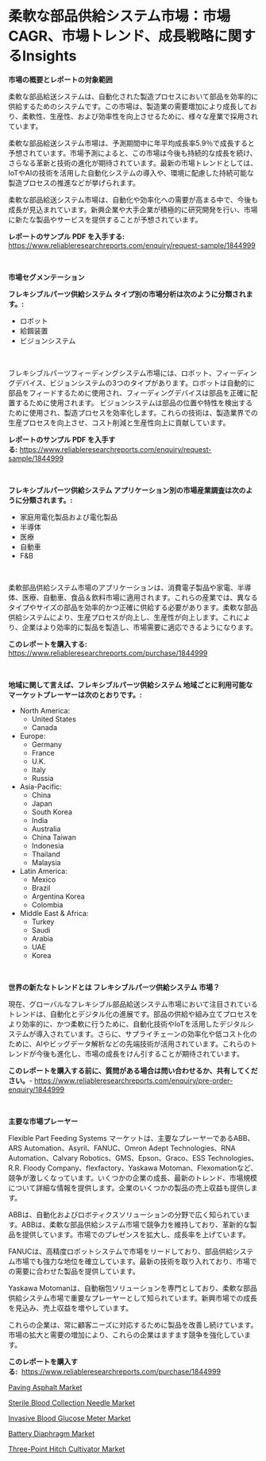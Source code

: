 <p><h1>柔軟な部品供給システム市場：市場CAGR、市場トレンド、成長戦略に関するInsights</h1></p><p><strong>市場の概要とレポートの対象範囲</strong></p>
<p><p>柔軟な部品給送システムは、自動化された製造プロセスにおいて部品を効率的に供給するためのシステムです。この市場は、製造業の需要増加により成長しており、柔軟性、生産性、および効率性を向上させるために、様々な産業で採用されています。</p><p>柔軟な部品給送システム市場は、予測期間中に年平均成長率5.9％で成長すると予想されています。市場予測によると、この市場は今後も持続的な成長を続け、さらなる革新と技術の進化が期待されています。最新の市場トレンドとしては、IoTやAIの技術を活用した自動化システムの導入や、環境に配慮した持続可能な製造プロセスの推進などが挙げられます。</p><p>柔軟な部品給送システム市場は、自動化や効率化への需要が高まる中で、今後も成長が見込まれています。新興企業や大手企業が積極的に研究開発を行い、市場に新たな製品やサービスを提供することが予想されています。</p></p>
<p><strong>レポートのサンプル PDF を入手する:</strong> <a href="https://www.reliableresearchreports.com/enquiry/request-sample/1844999">https://www.reliableresearchreports.com/enquiry/request-sample/1844999</a></p>
<p>&nbsp;</p>
<p><strong>市場セグメンテーション</strong></p>
<p><strong>フレキシブルパーツ供給システム タイプ別の市場分析は次のように分類されます。:</strong></p>
<p><ul><li>ロボット</li><li>給餌装置</li><li>ビジョンシステム</li></ul></p>
<p>&nbsp;</p>
<p><p>フレキシブルパーツフィーディングシステム市場には、ロボット、フィーディングデバイス、ビジョンシステムの3つのタイプがあります。ロボットは自動的に部品をフィードするために使用され、フィーディングデバイスは部品を正確に配置するために使用されます。 ビジョンシステムは部品の位置や特性を検出するために使用され、製造プロセスを効率化します。これらの技術は、製造業界での生産プロセスを向上させ、コスト削減と生産性向上に貢献しています。</p></p>
<p><strong>レポートのサンプル PDF を入手する:</strong>&nbsp;<a href="https://www.reliableresearchreports.com/enquiry/request-sample/1844999">https://www.reliableresearchreports.com/enquiry/request-sample/1844999</a></p>
<p>&nbsp;</p>
<p><strong> フレキシブルパーツ供給システム アプリケーション別の市場産業調査は次のように分類されます。:</strong></p>
<p><ul><li>家庭用電化製品および電化製品</li><li>半導体</li><li>医療</li><li>自動車</li><li>F&B</li></ul></p>
<p>&nbsp;</p>
<p><p>柔軟部品供給システム市場のアプリケーションは、消費電子製品や家電、半導体、医療、自動車、食品＆飲料市場に適用されます。これらの産業では、異なるタイプやサイズの部品を効率的かつ正確に供給する必要があります。柔軟な部品供給システムにより、生産プロセスが向上し、生産性が向上します。これにより、企業はより効率的に製品を製造し、市場需要に適応できるようになります。</p></p>
<p><strong>このレポートを購入する:</strong>&nbsp; <a href="https://www.reliableresearchreports.com/purchase/1844999">https://www.reliableresearchreports.com/purchase/1844999</a></p>
<p>&nbsp;</p>
<p><strong>地域に関して言えば、フレキシブルパーツ供給システム 地域ごとに利用可能なマーケットプレーヤーは次のとおりです。:</strong></p>
<p><ul>
    <li>
        North America:
        <ul>
            <li>United States</li>
            <li>Canada</li>
        </ul>
    </li>
    <li>
        Europe:
        <ul>
            <li>Germany</li>
            <li>France</li>
            <li>U.K.</li>
            <li>Italy</li>
            <li>Russia</li>
        </ul>
    </li>
    <li>
        Asia-Pacific:
        <ul>
            <li>China</li>
            <li>Japan</li>
            <li>South Korea</li>
            <li>India</li>
            <li>Australia</li>
            <li>China Taiwan</li>
            <li>Indonesia</li>
            <li>Thailand</li>
            <li>Malaysia</li>
        </ul>
    </li>
    <li>
        Latin America:
        <ul>
            <li>Mexico</li>
            <li>Brazil</li>
            <li>Argentina Korea</li>
            <li>Colombia</li>
        </ul>
    </li>
    <li>
        Middle East & Africa:
        <ul>
            <li>Turkey</li>
            <li>Saudi</li>
            <li>Arabia</li>
            <li>UAE</li>
            <li>Korea</li>
        </ul>
    </li>
    </ul></p>
<p>&nbsp;</p>
<p><strong>世界の新たなトレンドとは フレキシブルパーツ供給システム 市場？</strong></p>
<p><p>現在、グローバルなフレキシブル部品給送システム市場において注目されているトレンドは、自動化とデジタル化の進展です。部品の供給や組み立てプロセスをより効率的に、かつ柔軟に行うために、自動化技術やIoTを活用したデジタルシステムが導入されています。さらに、サプライチェーンの効率化や低コスト化のために、AIやビッグデータ解析などの先端技術が活用されています。これらのトレンドが今後も進化し、市場の成長をけん引することが期待されています。</p></p>
<p><strong>このレポートを購入する前に、質問がある場合は問い合わせるか、共有してください。</strong>- <a href="https://www.reliableresearchreports.com/enquiry/pre-order-enquiry/1844999">https://www.reliableresearchreports.com/enquiry/pre-order-enquiry/1844999</a></p>
<p>&nbsp;</p>
<p><strong>主要な市場プレーヤー</strong></p>
<p><p>Flexible Part Feeding Systems マーケットは、主要なプレーヤーであるABB、ARS Automation、Asyril、FANUC、Omron Adept Technologies、RNA Automation、Calvary Robotics、GMS、Epson、Graco、ESS Technologies、R.R. Floody Company、flexfactory、Yaskawa Motoman、Flexomationなど、競争が激しくなっています。いくつかの企業の成長、最新のトレンド、市場規模について詳細な情報を提供します。企業のいくつかの製品の売上収益も提供します。</p><p>ABBは、自動化およびロボティクスソリューションの分野で広く知られています。ABBは、柔軟な部品供給システム市場で競争力を維持しており、革新的な製品を提供しています。市場でのプレゼンスを拡大し、成長率を上げています。</p><p>FANUCは、高精度ロボットシステムで市場をリードしており、部品供給システム市場でも強力な地位を確立しています。最新の技術を取り入れており、市場での需要に合わせた製品を提供しています。</p><p>Yaskawa Motomanは、自動梱包ソリューションを専門としており、柔軟な部品供給システム市場で重要なプレーヤーとして知られています。新興市場での成長を見込み、売上収益を増やしています。</p><p>これらの企業は、常に顧客ニーズに対応するために製品を改善し続けています。市場の拡大と需要の増加により、これらの企業はますます競争を強化しています。</p></p>
<p><strong>このレポートを購入する:</strong>&nbsp;&nbsp;<a href="https://www.reliableresearchreports.com/purchase/1844999">https://www.reliableresearchreports.com/purchase/1844999</a></p>
<p><p><a href="https://view.publitas.com/reportprime-1/paving-asphalt-market-share-market-new-trends-analysis-report-by-type-by-application-by-end-use-by-region-and-segment-forecasts-2024-2031/">Paving Asphalt Market</a></p><p><a href="https://zircon-bluebell-299.notion.site/Sterile-Blood-Collection-Needle-Market-Size-Share-Trends-Analysis-Report-By-Material-By-Type-By-3ff58e57ad894ef8893841f4cfd57139">Sterile Blood Collection Needle Market</a></p><p><a href="https://scarlet-rocket-c63.notion.site/Invasive-Blood-Glucose-Meter-Market-Size-Growth-Outlook-from-2024-to-2031-projecting-at-Market-s-T-4e0ee3482b5a40649a8e7161f1630f18">Invasive Blood Glucose Meter Market</a></p><p><a href="https://view.publitas.com/reportprime-1/battery-diaphragm-market-analysis-examines-its-scope-on-growth-opportunities-and-forecasted-trends-spanning-from-2024-to-2031/">Battery Diaphragm Market</a></p><p><a href="https://fearless-okapi-6c8.notion.site/Three-Point-Hitch-Cultivator-Market-Dynamics-2024-2031-Also-about-Its-Market-Trends-Projections-a-9673364fcb8746b185cf4310805ee39f">Three-Point Hitch Cultivator Market</a></p></p>